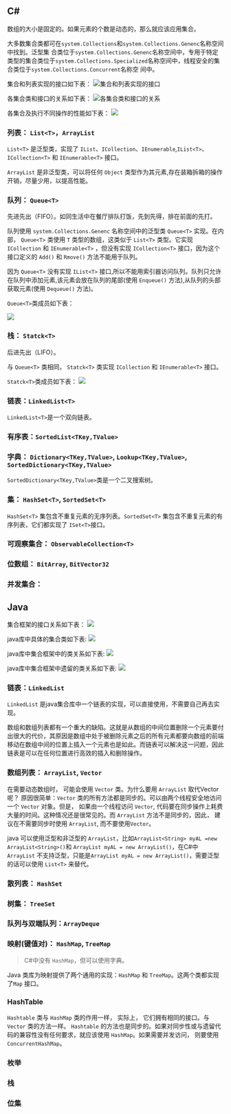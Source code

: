 ## C#

数组的大小是固定的。如果元素的个数是动态的，那么就应该应用集合。

大多数集合类都可在`system.Collections`和`system.Collections.Genenc`名称空间中找到。泛型集
合类位于`system.Collections.Genenc`名称空间中，专用于特定类型的集合类位于`system.Collections.Specialized`名称空间中，线程安全的集合类位于`system.Collections.Concurrent`名称空
间中。

集合和列表实现的接口如下表：
![集合和列表实现的接口](../assets/java/set_interface.png)

各集合类和接口的关系如下表：
![各集合类和接口的关系](../assets/java/sets.png)

各集合及执行不同操作的性能如下表：
![](../assets/java/diff_sets.png)

### 列表： `List<T>`，`ArrayList`

`List<T>` 是泛型类，实现了 `IList`、`ICollection`、`IEnumerable`,`IList<T>`、`ICollection<T>` 和 `IEnumerable<T>` 接口。

`ArrayList` 是非泛型类，可以将任何 `Object` 类型作为其元素,存在装箱拆箱的操作开销，尽量少用，以提高性能。

### 队列： `Queue<T>`

先进先出（FIFO）。如同生活中在餐厅排队打饭，先到先得，排在前面的先打。

队列使用 `system.Collections.Genenc` 名称空间中的泛型类   `Queue<T>` 实现。在内部， `Queue<T>` 类使用 `T` 类型的数组，这类似于 `List<T>` 类型。它实现 `ICollection` 和  `IEnumerable<T>` ，但没有实现 `ICollection<T>` 接口，因为这个接口定义的 `Add()` 和 `Rmove()` 方法不能用于队列。

因为 `Queue<T>` 没有实现 `IList<T>` 接口,所以不能用索引器访问队列。队列只允许在队列中添加元素,该元素会放在队列的尾部(使用 `Enqueue()` 方法),从队列的头部获取元素(使用 `Dequeue()` 
方法)。

`Queue<T>`类成员如下表：

![](../assets/java/queue_members.png)

### 栈： `Statck<T>`

后进先出（LIFO）。

与 `Queue<T>` 类相同， `Statck<T>` 类实现 `ICollection` 和  `IEnumerable<T>` 接口。

`Statck<T>`类成员如下表：
![](../assets/java/statck_members.png)

### 链表：`LinkedList<T>`

`LinkedList<T>`是一个双向链表。

### 有序表：`SortedList<TKey,TValue>`

### 字典： `Dictionary<TKey,TValue>`, `Lookup<TKey,TValue>`, `SortedDictionary<TKey,TValue>`

`SortedDictionary<TKey,TValue>`类是一个二叉搜索树。

### 集： `HashSet<T>`, `SortedSet<T>`

`HashSet<T>` 集包含不重复元素的无序列表。`SortedSet<T>` 集包含不重复元素的有序列表，它们都实现了 `ISet<T>`接口。

### 可观察集合： `ObservableCollection<T>`

### 位数组： `BitArray`, `BitVector32`

### 并发集合：


## Java

集合框架的接口关系如下表：
![](../assets/java/java_set_interface.png)

java库中具体的集合类如下表:
![](../assets/java/java_set_class.png)

java库中集合框架中的类关系如下表:
![](../assets/java/java_set_class2.png)

java库中集合框架中遗留的类关系如下表:
![](../assets/java/java_set_class3.png)

### 链表：`LinkedList`

`LinkedList` 是java集合库中一个链表的实现，可以直接使用，不需要自己再去实现。

数组和数组列表都有一个重大的缺陷。这就是从数组的中间位置删除一个元素要付出很大的代价，其原因是数组中处于被删除元素之后的所有元素都要向数组的前端移动在数组中间的位置上插入一个元素也是如此。而链表可以解决这一问题，因此链表是可以在任何位置进行高效的插入和删除操作。

### 数组列表： `ArrayList`, `Vector`

在需要动态数组时， 可能会使用 `Vector` 类。为什么要用 `ArrayList` 取代Vector 呢？ 原因很简单：`Vector` 类的所有方法都是同步的。可以由两个线程安全地访问一个 `Vector` 对象。但是， 如果由一个线程访问 `Vector`, 代码要在同步操作上耗费大量的时间。这种情况还是很常见的。而 `ArrayList` 方法不是同步的，因此， 建议在不需要同步时使用 `ArrayList`, 而不要使用`Vector`。

java 可以使用泛型和非泛型的 `ArrayList`，比如`ArrayList<String> myAL =new ArrayList<String>()`和 `ArrayList myAL = new ArrayList()`，在C#中 `ArrayList` 不支持泛型，只能是`ArrayList myAL = new ArrayList()`，需要泛型的话可以使用 `List<T>` 来替代。

### 散列表：  `HashSet`

### 树集： `TreeSet`

### 队列与双端队列：`ArrayDeque`

### 映射(键值对)： `HashMap`, `TreeMap`

> C#中没有 `HashMap`，但可以使用字典。

Java 类库为映射提供了两个通用的实现：`HashMap` 和 `TreeMap`。这两个类都实现了`Map` 接口。

### HashTable

`Hashtable` 类与 `HashMap` 类的作用一样， 实际上， 它们拥有相同的接口。与 `Vector` 类的方法一样。 `Hashtable` 的方法也是同步的。如果对同步性或与遗留代码的兼容性没有任何要求，就应该使用 `HashMap`。如果需要并发访问， 则要使用 `ConcurrentHashMap`。

### 枚举

### 栈

### 位集